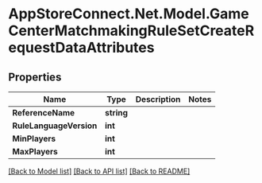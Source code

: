 # AppStoreConnect.Net.Model.GameCenterMatchmakingRuleSetCreateRequestDataAttributes

## Properties

Name | Type | Description | Notes
------------ | ------------- | ------------- | -------------
**ReferenceName** | **string** |  | 
**RuleLanguageVersion** | **int** |  | 
**MinPlayers** | **int** |  | 
**MaxPlayers** | **int** |  | 

[[Back to Model list]](../README.md#documentation-for-models) [[Back to API list]](../README.md#documentation-for-api-endpoints) [[Back to README]](../README.md)

